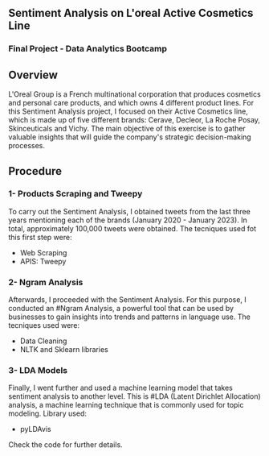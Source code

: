 ## Sentiment Analysis on L'oreal Active Cosmetics Line
### Final Project - Data Analytics Bootcamp

## Overview
L'Oreal Group is a French multinational corporation that produces cosmetics and personal care products, and which owns 4 different product lines. For this Sentiment Analysis project, I focused on their Active Cosmetics line, which is made up of five different brands: Cerave, Decleor, La Roche Posay, Skinceuticals and Vichy. The main objective of this exercise is to gather valuable insights that will guide the company's strategic decision-making processes.

## Procedure
### 1- Products Scraping and Tweepy 
To carry out the Sentiment Analysis, I obtained tweets from the last three years mentioning each of the brands (January 2020 - January 2023). In total, approximately 100,000 tweets were obtained. The tecniques used fot this first step were:
- Web Scraping
- APIS: Tweepy

### 2- Ngram Analysis
Afterwards, I proceeded with the Sentiment Analysis. For this purpose, I conducted an #Ngram Analysis, a powerful tool that can be used by businesses to gain insights into trends and patterns in language use. The tecniques used were:
- Data Cleaning
- NLTK and Sklearn libraries

### 3- LDA Models
Finally, I went further and used a machine learning model that takes sentiment analysis to another level. This is #LDA (Latent Dirichlet Allocation) analysis, a machine learning technique that is commonly used for topic modeling. Library used:
- pyLDAvis

Check the code for further details.
